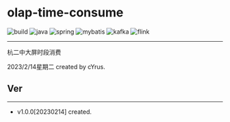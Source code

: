 # olap-time-consume

![build](https://img.shields.io/badge/build-passing-brightgreen)
![java](https://img.shields.io/badge/java-1.8-blue)
![spring](https://img.shields.io/badge/spring--boot-2.7-green)
![mybatis](https://img.shields.io/badge/mybatis--plus-3.4-8B0000)
![kafka](https://img.shields.io/badge/kafka-2.4.1-663399)
![flink](https://img.shields.io/badge/flink-1.13.6-orange)

***
杭二中大屏时段消费

2023/2/14星期二 created by cYrus.

## Ver

***

* v1.0.0[20230214] created.

